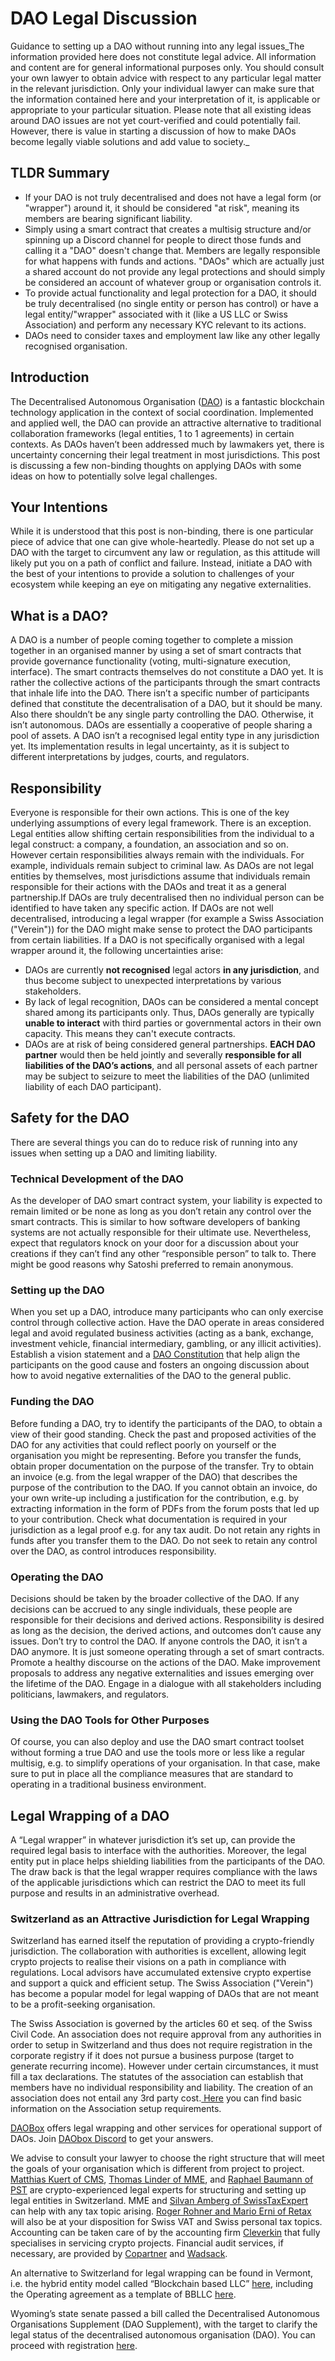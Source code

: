 # DAO Legal Discussion

Guidance to setting up a DAO without running into any legal issues_The information provided here does not constitute legal advice. All information and content are for general informational purposes only. You should consult your own lawyer to obtain advice with respect to any particular legal matter in the relevant jurisdiction. Only your individual lawyer can make sure that the information contained here and your interpretation of it, is applicable or appropriate to your particular situation. Please note that all existing ideas around DAO issues are not yet court-verified and could potentially fail. However, there is value in starting a discussion of how to make DAOs become legally viable solutions and add value to society._

## **TLDR Summary** <a href="#tldr-summary" id="tldr-summary"></a>

* If your DAO is not truly decentralised and does not have a legal form (or "wrapper") around it, it should be considered "at risk", meaning its members are bearing significant liability.
* Simply using a smart contract that creates a multisig structure and/or spinning up a Discord channel for people to direct those funds and calling it a "DAO" doesn't change that. Members are legally responsible for what happens with funds and actions. "DAOs" which are actually just a shared account do not provide any legal protections and should simply be considered an account of whatever group or organisation controls it.
* To provide actual functionality and legal protection for a DAO, it should be truly decentralised (no single entity or person has control) or have a legal entity/"wrapper" associated with it (like a US LLC or Swiss Association) and perform any necessary KYC relevant to its actions.
* DAOs need to consider taxes and employment law like any other legally recognised organisation.

## Introduction <a href="#introduction" id="introduction"></a>

The Decentralised Autonomous Organisation ([DAO](https://en.wikipedia.org/wiki/Decentralized\_autonomous\_organization)) is a fantastic blockchain technology application in the context of social coordination. Implemented and applied well, the DAO can provide an attractive alternative to traditional collaboration frameworks (legal entities, 1 to 1 agreements) in certain contexts. As DAOs haven’t been addressed much by lawmakers yet, there is uncertainty concerning their legal treatment in most jurisdictions. This post is discussing a few non-binding thoughts on applying DAOs with some ideas on how to potentially solve legal challenges.

## Your Intentions <a href="#your-intentions" id="your-intentions"></a>

While it is understood that this post is non-binding, there is one particular piece of advice that one can give whole-heartedly. Please do not set up a DAO with the target to circumvent any law or regulation, as this attitude will likely put you on a path of conflict and failure. Instead, initiate a DAO with the best of your intentions to provide a solution to challenges of your ecosystem while keeping an eye on mitigating any negative externalities.

## What is a DAO? <a href="#what-is-a-dao" id="what-is-a-dao"></a>

A DAO is a number of people coming together to complete a mission together in an organised manner by using a set of smart contracts that provide governance functionality (voting, multi-signature execution, interface). The smart contracts themselves do not constitute a DAO yet. It is rather the collective actions of the participants through the smart contracts that inhale life into the DAO. There isn’t a specific number of participants defined that constitute the decentralisation of a DAO, but it should be many. Also there shouldn’t be any single party controlling the DAO. Otherwise, it isn’t autonomous. DAOs are essentially a cooperative of people sharing a pool of assets. A DAO isn’t a recognised legal entity type in any jurisdiction yet. Its implementation results in legal uncertainty, as it is subject to different interpretations by judges, courts, and regulators.

## Responsibility <a href="#responsibility" id="responsibility"></a>

Everyone is responsible for their own actions. This is one of the key underlying assumptions of every legal framework. There is an exception. Legal entities allow shifting certain responsibilities from the individual to a legal construct: a company, a foundation, an association and so on. However certain responsibilities always remain with the individuals. For example, individuals remain subject to criminal law. As DAOs are not legal entities by themselves, most jurisdictions assume that individuals remain responsible for their actions with the DAOs and treat it as a general partnership.If DAOs are truly decentralised then no individual person can be identified to have taken any specific action. If DAOs are not well decentralised, introducing a legal wrapper (for example a Swiss Association ("Verein")) for the DAO might make sense to protect the DAO participants from certain liabilities. If a DAO is not specifically organised with a legal wrapper around it, the following uncertainties arise:

* DAOs are currently **not recognised** legal actors **in any jurisdiction**, and thus become subject to unexpected interpretations by various stakeholders.
* By lack of legal recognition, DAOs can be considered a mental concept shared among its participants only. Thus, DAOs generally are typically **unable to interact** with third parties or governmental actors in their own capacity. This means they can't execute contracts.
* DAOs are at risk of being considered general partnerships. **EACH DAO partner** would then be held jointly and severally **responsible for all liabilities of the DAO’s actions**, and all personal assets of each partner may be subject to seizure to meet the liabilities of the DAO (unlimited liability of each DAO participant).

## Safety for the DAO <a href="#safety-for-the-dao" id="safety-for-the-dao"></a>

There are several things you can do to reduce risk of running into any issues when setting up a DAO and limiting liability.

### Technical Development of the DAO <a href="#technical-development-of-the-dao" id="technical-development-of-the-dao"></a>

As the developer of DAO smart contract system, your liability is expected to remain limited or be none as long as you don’t retain any control over the smart contracts. This is similar to how software developers of banking systems are not actually responsible for their ultimate use. Nevertheless, expect that regulators knock on your door for a discussion about your creations if they can’t find any other “responsible person” to talk to. There might be good reasons why Satoshi preferred to remain anonymous.

### Setting up the DAO <a href="#setting-up-the-dao" id="setting-up-the-dao"></a>

When you set up a DAO, introduce many participants who can only exercise control through collective action. Have the DAO operate in areas considered legal and avoid regulated business activities (acting as a bank, exchange, investment vehicle, financial intermediary, gambling, or any illicit activities). Establish a vision statement and a [DAO Constitution](https://blog.kleros.io/how-to-write-your-dao-constitution-and-become-a-founding-father/) that help align the participants on the good cause and fosters an ongoing discussion about how to avoid negative externalities of the DAO to the general public.

### Funding the DAO <a href="#funding-the-dao" id="funding-the-dao"></a>

Before funding a DAO, try to identify the participants of the DAO, to obtain a view of their good standing. Check the past and proposed activities of the DAO for any activities that could reflect poorly on yourself or the organisation you might be representing. Before you transfer the funds, obtain proper documentation on the purpose of the transfer. Try to obtain an invoice (e.g. from the legal wrapper of the DAO) that describes the purpose of the contribution to the DAO. If you cannot obtain an invoice, do your own write-up including a justification for the contribution, e.g. by extracting information in the form of PDFs from the forum posts that led up to your contribution. Check what documentation is required in your jurisdiction as a legal proof e.g. for any tax audit. Do not retain any rights in funds after you transfer them to the DAO. Do not seek to retain any control over the DAO, as control introduces responsibility.

### Operating the DAO <a href="#operating-the-dao" id="operating-the-dao"></a>

Decisions should be taken by the broader collective of the DAO. If any decisions can be accrued to any single individuals, these people are responsible for their decisions and derived actions. Responsibility is desired as long as the decision, the derived actions, and outcomes don’t cause any issues. Don’t try to control the DAO. If anyone controls the DAO, it isn’t a DAO anymore. It is just someone operating through a set of smart contracts. Promote a healthy discourse on the actions of the DAO. Make improvement proposals to address any negative externalities and issues emerging over the lifetime of the DAO. Engage in a dialogue with all stakeholders including politicians, lawmakers, and regulators.

### Using the DAO Tools for Other Purposes <a href="#using-the-dao-tools-for-other-purposes" id="using-the-dao-tools-for-other-purposes"></a>

Of course, you can also deploy and use the DAO smart contract toolset without forming a true DAO and use the tools more or less like a regular multisig, e.g. to simplify operations of your organisation. In that case, make sure to put in place all the compliance measures that are standard to operating in a traditional business environment.

## **Legal Wrapping of a DAO** <a href="#legal-wrapping-of-a-dao" id="legal-wrapping-of-a-dao"></a>

A “Legal wrapper” in whatever jurisdiction it’s set up, can provide the required legal basis to interface with the authorities. Moreover, the legal entity put in place helps shielding liabilities from the participants of the DAO. The draw back is that the legal wrapper requires compliance with the laws of the applicable jurisdictions which can restrict the DAO to meet its full purpose and results in an administrative overhead.

### Switzerland as an Attractive Jurisdiction for Legal Wrapping <a href="#switzerland-as-an-attractive-jurisdiction-for-legal-wrapping" id="switzerland-as-an-attractive-jurisdiction-for-legal-wrapping"></a>

Switzerland has earned itself the reputation of providing a crypto-friendly jurisdiction. The collaboration with authorities is excellent, allowing legit crypto projects to realise their visions on a path in compliance with regulations. Local advisors have accumulated extensive crypto expertise and support a quick and efficient setup. The Swiss Association ("Verein") has become a popular model for legal wapping of DAOs that are not meant to be a profit-seeking organisation.

The Swiss Association is governed by the articles 60 et seq. of the Swiss Civil Code. An association does not require approval from any authorities in order to setup in Switzerland and thus does not require registration in the corporate registry if it does not pursue a business purpose (target to generate recurring income). However under certain circumstances, it must fill a tax declarations. The statutes of the association can establish that members have no individual responsibility and liability. The creation of an association does not entail any 3rd party cost.[ Here](https://www.cagi.ch/en/ngo/creation-transfer/creating-an-association.php) you can find basic information on the Association setup requirements.

​[DAOBox](https://daobox.org) offers legal wrapping and other services for operational support of DAOs. Join [DAObox Discord](https://discord.gg/ACRNgeUE) to get your answers.

We advise to consult your lawyer to choose the right structure that will meet the goals of your organisation which is different from project to project. [Matthias Kuert of CMS](https://cms.law/en/che/people/matthias-kuert), [Thomas Linder of MME](https://www.mme.ch/de/team/thomas\_linder/), and [Raphael Baumann of PST](https://www.pst-legalconsulting.ch/raphael-baumann-de) are crypto-experienced legal experts for structuring and setting up legal entities in Switzerland. MME and [Silvan Amberg of SwissTaxExpert](https://www.swisstaxexpert.com/about-me/) can help with any tax topic arising. [Roger Rohner and Mario Erni of Retax](https://retax.ch) will also be at your disposition for Swiss VAT and Swiss personal tax topics. Accounting can be taken care of by the accounting firm [Cleverkin](https://www.cleverkin.one/team) that fully specialises in servicing crypto projects. Financial audit services, if necessary, are provided by [Copartner](https://www.copartner.ch) and [Wadsack](https://www.wadsack.ch).

An alternative to Switzerland for legal wrapping can be found in Vermont, i.e. the hybrid entity model called “Blockchain based LLC” [here](https://github.com/dOrgTech/LL-DAO/blob/master/guidelines/bbllc.md), including the Operating agreement as a template of BBLLC [here](https://github.com/dOrgTech/LL-DAO/blob/master/templates/dOrg-BBLLC-Operating-Agreement.md).

Wyoming’s state senate passed a bill called the Decentralised Autonomous Organisations Supplement (DAO Supplement), with the target to clarify the legal status of the decentralised autonomous organisation (DAO). You can proceed with registration [here](https://app.wyomingllcattorney.com/intake?\_ga=2.195102063.292922569.1636708712-614970791.1636708712).
